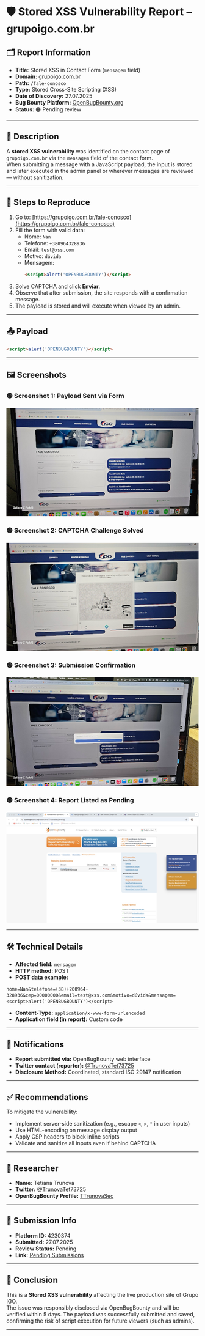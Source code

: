# 🛡️ Stored XSS Vulnerability Report – grupoigo.com.br

## 🗂️ Report Information

- **Title:** Stored XSS in Contact Form (`mensagem` field)
- **Domain:** [grupoigo.com.br](https://grupoigo.com.br)
- **Path:** `/fale-conosco`
- **Type:** Stored Cross-Site Scripting (XSS)
- **Date of Discovery:** 27.07.2025
- **Bug Bounty Platform:** [OpenBugBounty.org](https://www.openbugbounty.org)
- **Status:** 🟠 Pending review

---

## 🔎 Description

A **stored XSS vulnerability** was identified on the contact page of `grupoigo.com.br` via the `mensagem` field of the contact form.  
When submitting a message with a JavaScript payload, the input is stored and later executed in the admin panel or wherever messages are reviewed — without sanitization.

---

## 🧪 Steps to Reproduce

1. Go to: [https://grupoigo.com.br/fale-conosco](https://grupoigo.com.br/fale-conosco)
2. Fill the form with valid data:
   - Nome: `Nan`
   - Telefone: `+380964328936`
   - Email: `test@xss.com`
   - Motivo: `dúvida`
   - Mensagem:
     ```html
     <script>alert('OPENBUGBOUNTY')</script>
     ```
3. Solve CAPTCHA and click **Enviar**.
4. Observe that after submission, the site responds with a confirmation message.
5. The payload is stored and will execute when viewed by an admin.

---

## 📤 Payload

```html
<script>alert('OPENBUGBOUNTY')</script>
```

---

## 🖼️ Screenshots

### 🟢 Screenshot 1: Payload Sent via Form
![Payload Sent](./screenshots/1_payload_sent.png)

### 🟢 Screenshot 2: CAPTCHA Challenge Solved
![CAPTCHA Solved](./screenshots/2_captcha_solved.png)

### 🟢 Screenshot 3: Submission Confirmation
![Submission Confirmation](./screenshots/3_submission_success.png)

### 🟢 Screenshot 4: Report Listed as Pending
![Report Pending](./screenshots/4_pending_submission.png)

---

## 🛠️ Technical Details

- **Affected field:** `mensagem`
- **HTTP method:** POST
- **POST data example:**
```
nome=Nan&telefone=(38)+200964-328936&cep=00000000&email=test@xss.com&motivo=dúvida&mensagem=<script>alert('OPENBUGBOUNTY')</script>
```
- **Content-Type:** `application/x-www-form-urlencoded`
- **Application field (in report):** Custom code

---

## 🔔 Notifications

- **Report submitted via:** OpenBugBounty web interface
- **Twitter contact (reporter):** [@TrunovaTet73725](https://twitter.com/TrunovaTet73725)
- **Disclosure Method:** Coordinated, standard ISO 29147 notification

---

## ✅ Recommendations

To mitigate the vulnerability:

- Implement server-side sanitization (e.g., escape `<`, `>`, `"` in user inputs)
- Use HTML-encoding on message display output
- Apply CSP headers to block inline scripts
- Validate and sanitize all inputs even if behind CAPTCHA

---

## 👤 Researcher

- **Name:** Tetiana Trunova  
- **Twitter:** [@TrunovaTet73725](https://twitter.com/TrunovaTet73725)  
- **OpenBugBounty Profile:** [TTrunovaSec](https://www.openbugbounty.org/researchers/TTrunovaSec)

---

## 🧾 Submission Info

- **Platform ID:** 4230374
- **Submitted:** 27.07.2025
- **Review Status:** Pending
- **Link:** [Pending Submissions](https://www.openbugbounty.org/researchers/TTrunovaSec/pending/)

---

## 🏁 Conclusion

This is a **Stored XSS vulnerability** affecting the live production site of Grupo IGO.  
The issue was responsibly disclosed via OpenBugBounty and will be verified within 5 days. The payload was successfully submitted and saved, confirming the risk of script execution for future viewers (such as admins).

---
